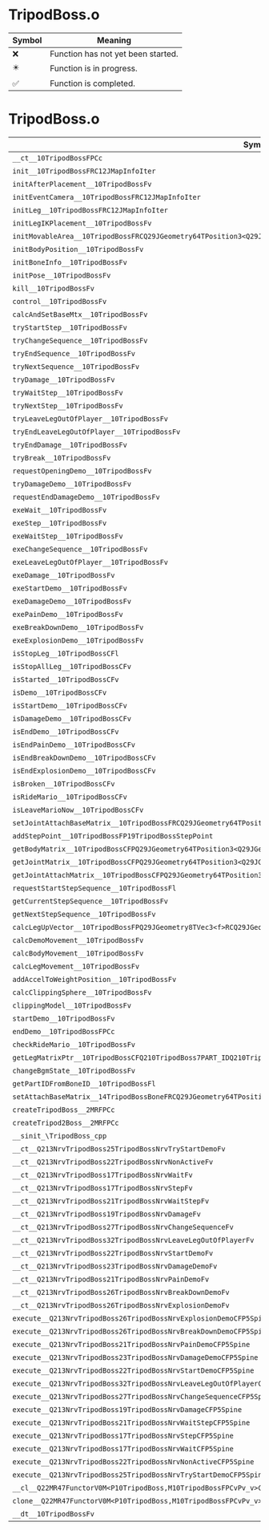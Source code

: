 # TripodBoss.o
| Symbol | Meaning 
| ------------- | ------------- 
| :x: | Function has not yet been started. 
| :eight_pointed_black_star: | Function is in progress. 
| :white_check_mark: | Function is completed. 


# TripodBoss.o
| Symbol | Decompiled? |
| ------------- | ------------- |
| `__ct__10TripodBossFPCc` | :x: |
| `init__10TripodBossFRC12JMapInfoIter` | :x: |
| `initAfterPlacement__10TripodBossFv` | :x: |
| `initEventCamera__10TripodBossFRC12JMapInfoIter` | :x: |
| `initLeg__10TripodBossFRC12JMapInfoIter` | :x: |
| `initLegIKPlacement__10TripodBossFv` | :x: |
| `initMovableArea__10TripodBossFRCQ29JGeometry64TPosition3<Q29JGeometry38TMatrix34<Q29JGeometry13SMatrix34C<f>>>` | :x: |
| `initBodyPosition__10TripodBossFv` | :x: |
| `initBoneInfo__10TripodBossFv` | :x: |
| `initPose__10TripodBossFv` | :x: |
| `kill__10TripodBossFv` | :x: |
| `control__10TripodBossFv` | :x: |
| `calcAndSetBaseMtx__10TripodBossFv` | :x: |
| `tryStartStep__10TripodBossFv` | :x: |
| `tryChangeSequence__10TripodBossFv` | :x: |
| `tryEndSequence__10TripodBossFv` | :x: |
| `tryNextSequence__10TripodBossFv` | :x: |
| `tryDamage__10TripodBossFv` | :x: |
| `tryWaitStep__10TripodBossFv` | :x: |
| `tryNextStep__10TripodBossFv` | :x: |
| `tryLeaveLegOutOfPlayer__10TripodBossFv` | :x: |
| `tryEndLeaveLegOutOfPlayer__10TripodBossFv` | :x: |
| `tryEndDamage__10TripodBossFv` | :x: |
| `tryBreak__10TripodBossFv` | :x: |
| `requestOpeningDemo__10TripodBossFv` | :x: |
| `tryDamageDemo__10TripodBossFv` | :x: |
| `requestEndDamageDemo__10TripodBossFv` | :x: |
| `exeWait__10TripodBossFv` | :x: |
| `exeStep__10TripodBossFv` | :x: |
| `exeWaitStep__10TripodBossFv` | :x: |
| `exeChangeSequence__10TripodBossFv` | :x: |
| `exeLeaveLegOutOfPlayer__10TripodBossFv` | :x: |
| `exeDamage__10TripodBossFv` | :x: |
| `exeStartDemo__10TripodBossFv` | :x: |
| `exeDamageDemo__10TripodBossFv` | :x: |
| `exePainDemo__10TripodBossFv` | :x: |
| `exeBreakDownDemo__10TripodBossFv` | :x: |
| `exeExplosionDemo__10TripodBossFv` | :x: |
| `isStopLeg__10TripodBossCFl` | :x: |
| `isStopAllLeg__10TripodBossCFv` | :x: |
| `isStarted__10TripodBossCFv` | :x: |
| `isDemo__10TripodBossCFv` | :x: |
| `isStartDemo__10TripodBossCFv` | :x: |
| `isDamageDemo__10TripodBossCFv` | :x: |
| `isEndDemo__10TripodBossCFv` | :x: |
| `isEndPainDemo__10TripodBossCFv` | :x: |
| `isEndBreakDownDemo__10TripodBossCFv` | :x: |
| `isEndExplosionDemo__10TripodBossCFv` | :x: |
| `isBroken__10TripodBossCFv` | :x: |
| `isRideMario__10TripodBossCFv` | :x: |
| `isLeaveMarioNow__10TripodBossCFv` | :x: |
| `setJointAttachBaseMatrix__10TripodBossFRCQ29JGeometry64TPosition3<Q29JGeometry38TMatrix34<Q29JGeometry13SMatrix34C<f>>>l` | :x: |
| `addStepPoint__10TripodBossFP19TripodBossStepPoint` | :x: |
| `getBodyMatrix__10TripodBossCFPQ29JGeometry64TPosition3<Q29JGeometry38TMatrix34<Q29JGeometry13SMatrix34C<f>>>` | :x: |
| `getJointMatrix__10TripodBossCFPQ29JGeometry64TPosition3<Q29JGeometry38TMatrix34<Q29JGeometry13SMatrix34C<f>>>l` | :x: |
| `getJointAttachMatrix__10TripodBossCFPQ29JGeometry64TPosition3<Q29JGeometry38TMatrix34<Q29JGeometry13SMatrix34C<f>>>l` | :x: |
| `requestStartStepSequence__10TripodBossFl` | :x: |
| `getCurrentStepSequence__10TripodBossFv` | :x: |
| `getNextStepSequence__10TripodBossFv` | :x: |
| `calcLegUpVector__10TripodBossFPQ29JGeometry8TVec3<f>RCQ29JGeometry8TVec3<f>` | :x: |
| `calcDemoMovement__10TripodBossFv` | :x: |
| `calcBodyMovement__10TripodBossFv` | :x: |
| `calcLegMovement__10TripodBossFv` | :x: |
| `addAccelToWeightPosition__10TripodBossFv` | :x: |
| `calcClippingSphere__10TripodBossFv` | :x: |
| `clippingModel__10TripodBossFv` | :x: |
| `startDemo__10TripodBossFv` | :x: |
| `endDemo__10TripodBossFPCc` | :x: |
| `checkRideMario__10TripodBossFv` | :x: |
| `getLegMatrixPtr__10TripodBossCFQ210TripodBoss7PART_IDQ210TripodBoss11SUB_PART_ID` | :x: |
| `changeBgmState__10TripodBossFv` | :x: |
| `getPartIDFromBoneID__10TripodBossFl` | :x: |
| `setAttachBaseMatrix__14TripodBossBoneFRCQ29JGeometry64TPosition3<Q29JGeometry38TMatrix34<Q29JGeometry13SMatrix34C<f>>>` | :x: |
| `createTripodBoss__2MRFPCc` | :x: |
| `createTripod2Boss__2MRFPCc` | :x: |
| `__sinit_\TripodBoss_cpp` | :x: |
| `__ct__Q213NrvTripodBoss25TripodBossNrvTryStartDemoFv` | :x: |
| `__ct__Q213NrvTripodBoss22TripodBossNrvNonActiveFv` | :x: |
| `__ct__Q213NrvTripodBoss17TripodBossNrvWaitFv` | :x: |
| `__ct__Q213NrvTripodBoss17TripodBossNrvStepFv` | :x: |
| `__ct__Q213NrvTripodBoss21TripodBossNrvWaitStepFv` | :x: |
| `__ct__Q213NrvTripodBoss19TripodBossNrvDamageFv` | :x: |
| `__ct__Q213NrvTripodBoss27TripodBossNrvChangeSequenceFv` | :x: |
| `__ct__Q213NrvTripodBoss32TripodBossNrvLeaveLegOutOfPlayerFv` | :x: |
| `__ct__Q213NrvTripodBoss22TripodBossNrvStartDemoFv` | :x: |
| `__ct__Q213NrvTripodBoss23TripodBossNrvDamageDemoFv` | :x: |
| `__ct__Q213NrvTripodBoss21TripodBossNrvPainDemoFv` | :x: |
| `__ct__Q213NrvTripodBoss26TripodBossNrvBreakDownDemoFv` | :x: |
| `__ct__Q213NrvTripodBoss26TripodBossNrvExplosionDemoFv` | :x: |
| `execute__Q213NrvTripodBoss26TripodBossNrvExplosionDemoCFP5Spine` | :x: |
| `execute__Q213NrvTripodBoss26TripodBossNrvBreakDownDemoCFP5Spine` | :x: |
| `execute__Q213NrvTripodBoss21TripodBossNrvPainDemoCFP5Spine` | :x: |
| `execute__Q213NrvTripodBoss23TripodBossNrvDamageDemoCFP5Spine` | :x: |
| `execute__Q213NrvTripodBoss22TripodBossNrvStartDemoCFP5Spine` | :x: |
| `execute__Q213NrvTripodBoss32TripodBossNrvLeaveLegOutOfPlayerCFP5Spine` | :x: |
| `execute__Q213NrvTripodBoss27TripodBossNrvChangeSequenceCFP5Spine` | :x: |
| `execute__Q213NrvTripodBoss19TripodBossNrvDamageCFP5Spine` | :x: |
| `execute__Q213NrvTripodBoss21TripodBossNrvWaitStepCFP5Spine` | :x: |
| `execute__Q213NrvTripodBoss17TripodBossNrvStepCFP5Spine` | :x: |
| `execute__Q213NrvTripodBoss17TripodBossNrvWaitCFP5Spine` | :x: |
| `execute__Q213NrvTripodBoss22TripodBossNrvNonActiveCFP5Spine` | :x: |
| `execute__Q213NrvTripodBoss25TripodBossNrvTryStartDemoCFP5Spine` | :x: |
| `__cl__Q22MR47FunctorV0M<P10TripodBoss,M10TripodBossFPCvPv_v>CFv` | :x: |
| `clone__Q22MR47FunctorV0M<P10TripodBoss,M10TripodBossFPCvPv_v>CFP7JKRHeap` | :x: |
| `__dt__10TripodBossFv` | :x: |
